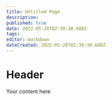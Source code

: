 ```yaml
---
title: Untitled Page
description: 
published: true
date: 2022-05-26T02:39:30.688Z
tags: 
editor: markdown
dateCreated: 2022-05-26T02:39:30.688Z
---
```


# Header
Your content here